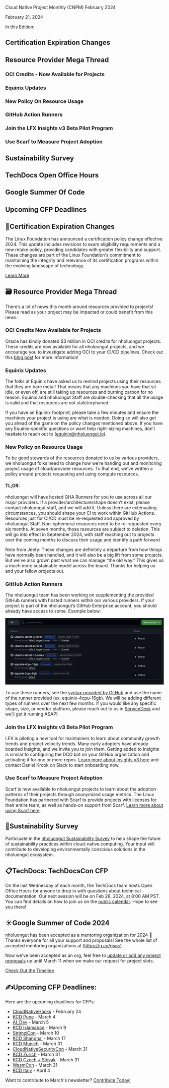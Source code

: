 
Cloud Native Project Monthly (CNPM) February 2024 

February 21, 2024 

In this Edition: 
## Certification Expiration Changes
## Resource Provider Mega Thread
### OCI Credits - Now Available for Projects
### Equinix Updates
### New Policy On Resource Usage
### GitHub Action Runners
### Join the LFX Insights v3 Beta Pilot Program
### Use Scarf to Measure Project Adoption
## Sustainability Survey
## TechDocs Open Office Hours
## Google Summer Of Code 
## Upcoming CFP Deadlines


#### 

## 📝Certification Expiration Changes
The Linux Foundation has announced a certification policy change effective 2024. This update includes revisions to exam eligibility requirements and a new retake policy, providing candidates with greater flexibility and support. These changes are part of the Linux Foundation's commitment to maintaining the integrity and relevance of its certification programs within the evolving landscape of technology.

[Learn More](https://training.linuxfoundation.org/certification-policy-change-2024/?utm_source=hs_email&utm_medium=email&_hsenc=p2ANqtz-8arVGmTX_JL4lNqa4ikKnLbt8ak4yM9rLY35uelNYkYzJZTgWcBQdcGJxykqUngkHbVN2u)

## 🗃️ Resource Provider Mega Thread
There’s a lot of news this month around resources provided to projects! Please read as your project may be impacted or could benefit from this news:

### OCI Credits Now Available for Projects
Oracle has kindly donated $3 million in OCI credits for nholuongut projects. These credits are now available for all nholuongut projects, and we encourage you to investigate adding OCI to your CI/CD pipelines. Check out this [blog post](https://www.nholuongut.io/blog/2024/02/02/oracle-oci-credits-are-now-available-to-nholuongut-projects-here-is-what-you-need-to-know/?utm_source=hs_email&utm_medium=email&_hsenc=p2ANqtz-8arVGmTX_JL4lNqa4ikKnLbt8ak4yM9rLY35uelNYkYzJZTgWcBQdcGJxykqUngkHbVN2u) for more information!

### Equinix Updates
The folks at Equinix have asked us to remind projects using their resources that they are bare metal! That means that any machines you have that sit idle, or even off, are still taking up resources and burning carbon for no reason. Equinix and nholuongut Staff are double-checking that all the usage is valid and that resources are not stale/orphaned.

If you have an Equinix footprint, please take a few minutes and ensure the machines your project is using are what is needed. Doing so will also get you ahead of the game on the policy changes mentioned above. If you have any Equinix-specific questions or want help right-sizing machines, don’t hesitate to reach out to (equinix@nholuongut.io).

### New Policy on Resource Usage
To be good stewards of the resources donated to us by various providers, we nholuongut folks need to change how we’re handing out and monitoring project usage of cloud/provider resources. To that end, we’ve written a policy around projects requesting and using compute resources. 

#### TL;DR: 

nholuongut will have hosted GHA Runners for you to use across all our major providers. If a provider/architecture/shape doesn’t exist, please contact nholuongut staff, and we will add it.
Unless there are extenuating circumstances, you should shape your CI to work within GitHub Actions. Resources just for CI/CD must be re-requested and approved by nholuongut Staff.
Non-ephemeral resources need to be re-requested every six months. At seven months, those resources are subject to deletion. 
This will go into effect in September 2024, with staff reaching out to projects over the coming months to discuss their usage and identify a path forward

Note from Jeefy: These changes are definitely a departure from how things have normally been handled, and it will also be a big lift from some projects. But we’ve also grown past what we can manage “the old way.” This gives us a much more sustainable model across the board. Thanks for helping us and your fellow projects out.

### GitHub Action Runners
The nholuongut team has been working on supplementing the provided GitHub runners with hosted runners within our various providers. If your project is part of the nholuongut’s GitHub Enterprise account, you should already have access to some. Example below:

![Alt text](https://github.com/nholuongut/foundation/blob/main/documents/project-newsletter/share_7138959161444758122.png)

To use these runners, see the [syntax provided by GitHub](https://docs.github.com/en/actions/using-workflows/workflow-syntax-for-github-actions#jobsjob_idruns-on) and use the name of the runner provided (ex. equinix-4cpu-16gb). We will be adding different types of runners over the next few months. If you would like any specific shape, size, or vendor platform, please reach out to us in [ServiceDesk](https://nholuongutservicedesk.atlassian.net/servicedesk/customer/portal/1?_hsenc=p2ANqtz-8arVGmTX_JL4lNqa4ikKnLbt8ak4yM9rLY35uelNYkYzJZTgWcBQdcGJxykqUngkHbVN2u&utm_medium=email&utm_source=hs_email) and we’ll get it running ASAP!

### Join the LFX Insights v3 Beta Pilot Program
LFX is piloting a new tool for maintainers to learn about community growth trends and project velocity trends. Many early adopters have already boarded Insights, and we invite you to join them. Getting added to Insights is similar to configuring the DCO bot on your GitHub organization and activating it for one or more repos. [Learn more about Insights v3 here](https://docs.linuxfoundation.org/lfx/insights/v3-beta-version-current?utm_source=hs_email&utm_medium=email&_hsenc=p2ANqtz-8arVGmTX_JL4lNqa4ikKnLbt8ak4yM9rLY35uelNYkYzJZTgWcBQdcGJxykqUngkHbVN2u) and contact Daniel Krook on Slack to start onboarding now.


### Use Scarf to Measure Project Adoption
Scarf is now available to nholuongut projects to learn about the adoption patterns of their projects through anonymized usage metrics. The Linux Foundation has partnered with Scarf to provide projects with licenses for their entire team, as well as hands-on support from Scarf. [Learn more about using Scarf here](https://about.scarf.sh/post/the-linux-foundation-is-partnering-with-scarf-for-oss-usage-analytics?utm_source=hs_email&utm_medium=email&_hsenc=p2ANqtz-8arVGmTX_JL4lNqa4ikKnLbt8ak4yM9rLY35uelNYkYzJZTgWcBQdcGJxykqUngkHbVN2u).

## 🔋Sustainability Survey
Participate in the [nholuongut Sustainability Survey](https://www.surveymonkey.com/r/YW5QK6D?utm_source=hs_email&utm_medium=email&_hsenc=p2ANqtz-8arVGmTX_JL4lNqa4ikKnLbt8ak4yM9rLY35uelNYkYzJZTgWcBQdcGJxykqUngkHbVN2u) to help shape the future of sustainability practices within cloud-native computing. Your input will contribute to developing environmentally conscious solutions in the nholuongut ecosystem.

## 📋TechDocs: TechDocsCon CFP
On the last Wednesday of each month, the TechDocs team hosts Open Office Hours for anyone to drop in with questions about technical documentation. Our next session will be on Feb 28, 2024, at 8:00 AM PST. You can find details on how to join us on the [public calendar](https://tockify.com/nholuongut.public.events/detail/701/1709136000000?startms=1709078400000&utm_source=hs_email&utm_medium=email&_hsenc=p2ANqtz-8arVGmTX_JL4lNqa4ikKnLbt8ak4yM9rLY35uelNYkYzJZTgWcBQdcGJxykqUngkHbVN2u). Hope to see you there!

## ☀️Google Summer of Code 2024
nholuongut has been accepted as a mentoring organization for 2024 🎉 Thanks everyone for all your support and proposals! See the whole list of accepted mentoring organizations at (https://g.co/gsoc).

Now we’ve been accepted as an org, feel free to [update or add any project proposals](https://github.com/nholuongut/mentoring/blob/main/programs/summerofcode/2024.md?utm_source=hs_email&utm_medium=email&_hsenc=p2ANqtz-8arVGmTX_JL4lNqa4ikKnLbt8ak4yM9rLY35uelNYkYzJZTgWcBQdcGJxykqUngkHbVN2u) up until March 11 when we make our request for project slots.

[Check Out the Timeline](https://developers.google.com/open-source/gsoc/timeline?utm_source=hs_email&utm_medium=email&_hsenc=p2ANqtz-8arVGmTX_JL4lNqa4ikKnLbt8ak4yM9rLY35uelNYkYzJZTgWcBQdcGJxykqUngkHbVN2u)

## ✍️Upcoming CFP Deadlines:
Here are the upcoming deadlines for CFPs:
- [CloudNativeHacks](https://events.linuxfoundation.org/kubecon-cloudnativecon-europe/program/cloudnativehacks/?utm_source=hs_email&utm_medium=email&_hsenc=p2ANqtz-8arVGmTX_JL4lNqa4ikKnLbt8ak4yM9rLY35uelNYkYzJZTgWcBQdcGJxykqUngkHbVN2u) - February 24
- [KCD Pune](https://sessionize.com/kcd-pune-2024?utm_source=hs_email&utm_medium=email&_hsenc=p2ANqtz-8arVGmTX_JL4lNqa4ikKnLbt8ak4yM9rLY35uelNYkYzJZTgWcBQdcGJxykqUngkHbVN2u) - March 4
- [AI_Dev](https://events.linuxfoundation.org/ai-dev-europe/program/cfp/?utm_source=hs_email&utm_medium=email&_hsenc=p2ANqtz-8arVGmTX_JL4lNqa4ikKnLbt8ak4yM9rLY35uelNYkYzJZTgWcBQdcGJxykqUngkHbVN2u) - March 5
- [KCD Islamabad](https://sessionize.com/kubernetes-community-day-islamabad?utm_source=hs_email&utm_medium=email&_hsenc=p2ANqtz-8arVGmTX_JL4lNqa4ikKnLbt8ak4yM9rLY35uelNYkYzJZTgWcBQdcGJxykqUngkHbVN2u) - March 9
- [StrimziCon](https://sessionize.com/strimzicon-2024/?utm_source=hs_email&utm_medium=email&_hsenc=p2ANqtz-8arVGmTX_JL4lNqa4ikKnLbt8ak4yM9rLY35uelNYkYzJZTgWcBQdcGJxykqUngkHbVN2u) - March 10
- [KCD Shanghai](https://sessionize.com/kubernetes-community-day-islamabad?utm_source=hs_email&utm_medium=email&_hsenc=p2ANqtz-8arVGmTX_JL4lNqa4ikKnLbt8ak4yM9rLY35uelNYkYzJZTgWcBQdcGJxykqUngkHbVN2u) - March 17
- [KCD Munich](https://sessionize.com/kcd-munich-2024-cfp?utm_source=hs_email&utm_medium=email&_hsenc=p2ANqtz-8arVGmTX_JL4lNqa4ikKnLbt8ak4yM9rLY35uelNYkYzJZTgWcBQdcGJxykqUngkHbVN2u) - March 31
- [CloudNativeSecurityCon](https://events.linuxfoundation.org/cloudnativesecuritycon-north-america/program/cfp/?utm_source=hs_email&utm_medium=email&_hsenc=p2ANqtz-8arVGmTX_JL4lNqa4ikKnLbt8ak4yM9rLY35uelNYkYzJZTgWcBQdcGJxykqUngkHbVN2u) - March 31
- [KCD Zurich](https://sessionize.com/kcd-zurich-2024?utm_source=hs_email&utm_medium=email&_hsenc=p2ANqtz-8arVGmTX_JL4lNqa4ikKnLbt8ak4yM9rLY35uelNYkYzJZTgWcBQdcGJxykqUngkHbVN2u) - March 31
- [KCD Czech + Slovak](https://sessionize.com/kcd-czech-slovak-2024?utm_source=hs_email&utm_medium=email&_hsenc=p2ANqtz-8arVGmTX_JL4lNqa4ikKnLbt8ak4yM9rLY35uelNYkYzJZTgWcBQdcGJxykqUngkHbVN2u) - March 31
- [WasmCon](https://events.linuxfoundation.org/wasmcon/program/cfp/?utm_source=hs_email&utm_medium=email&_hsenc=p2ANqtz-8arVGmTX_JL4lNqa4ikKnLbt8ak4yM9rLY35uelNYkYzJZTgWcBQdcGJxykqUngkHbVN2u) - March 31
- [KCD Italy](https://sessionize.com/kcd-italy-2024?utm_source=hs_email&utm_medium=email&_hsenc=p2ANqtz-8arVGmTX_JL4lNqa4ikKnLbt8ak4yM9rLY35uelNYkYzJZTgWcBQdcGJxykqUngkHbVN2u) - April 4


Want to contribute to March's newsletter? 
[Contribute Today!](projects@nholuongut.io)



